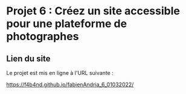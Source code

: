 # Projet 6 : Créez un site accessible pour une plateforme de photographes

## Lien du site 
Le projet est mis en ligne à l'URL suivante : 


https://f4b4nd.github.io/fabienAndria_6_01032022/